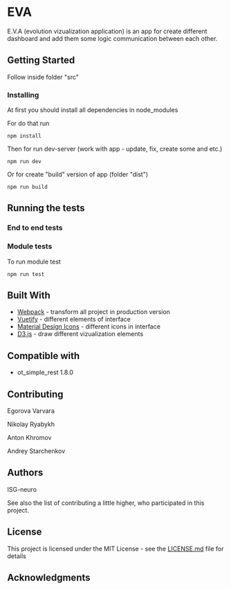 # __EVA__

E.V.A (evolution vizualization application) is an app for create different dashboard and add them some logic communication between each other.

## Getting Started

Follow inside folder "src"

### Installing

At first you should install all dependencies in node_modules

For do that run

```
npm install
```

Then for run dev-server (work with app - update, fix, create some and etc.)

```
npm run dev
```

Or for create "build" version of app (folder "dist")

```
npm run build
```

## Running the tests


### End to end tests


### Module tests

To run module test

```
npm run test
```


## Built With

* [Webpack](https://webpack.js.org/concepts/) - transform all project in production version
* [Vuetify](https://vuetifyjs.com/ru/getting-started/quick-start/) -  different elements of interface
* [Material Design Icons](https://materialdesignicons.com/) - different icons in interface
* [D3.js](https://github.com/d3/d3/wiki) - draw different vizualization elements

## Compatible with
* ot_simple_rest 1.8.0

## Contributing

Egorova Varvara

Nikolay Ryabykh

Anton Khromov

Andrey Starchenkov

## Authors

ISG-neuro

See also the list of contributing  a little higher, who participated in this project.

## License

This project is licensed under the MIT License - see the [LICENSE.md](LICENSE.md) file for details

## Acknowledgments


